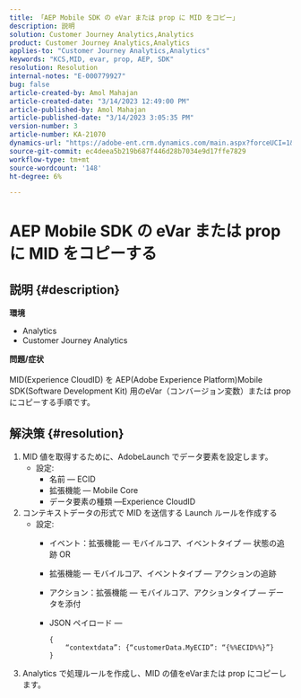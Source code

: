```yaml
---
title: 「AEP Mobile SDK の eVar または prop に MID をコピー」
description: 説明
solution: Customer Journey Analytics,Analytics
product: Customer Journey Analytics,Analytics
applies-to: "Customer Journey Analytics,Analytics"
keywords: "KCS,MID, evar, prop, AEP, SDK"
resolution: Resolution
internal-notes: "E-000779927"
bug: false
article-created-by: Amol Mahajan
article-created-date: "3/14/2023 12:49:00 PM"
article-published-by: Amol Mahajan
article-published-date: "3/14/2023 3:05:35 PM"
version-number: 3
article-number: KA-21070
dynamics-url: "https://adobe-ent.crm.dynamics.com/main.aspx?forceUCI=1&pagetype=entityrecord&etn=knowledgearticle&id=4ea85291-66c2-ed11-83ff-6045bd0065b6"
source-git-commit: ec4deea5b219b687f446d28b7034e9d17ffe7829
workflow-type: tm+mt
source-wordcount: '148'
ht-degree: 6%

---
```


# AEP Mobile SDK の eVar または prop に MID をコピーする

## 説明 {#description}

<b>環境</b>
- Analytics
- Customer Journey Analytics

<b>問題/症状</b><br><br>MID(Experience CloudID) を AEP(Adobe Experience Platform)Mobile SDK(Software Development Kit) 用のeVar（コンバージョン変数）または prop にコピーする手順です。<br>

## 解決策 {#resolution}


1. MID 値を取得するために、AdobeLaunch でデータ要素を設定します。
   - 設定:
      - 名前 — ECID
      - 拡張機能 — Mobile Core
      - データ要素の種類 —Experience CloudID
2. コンテキストデータの形式で MID を送信する Launch ルールを作成する
   - 設定:
      - イベント：拡張機能 — モバイルコア、イベントタイプ — 状態の追跡 OR
      - 拡張機能 — モバイルコア、イベントタイプ — アクションの追跡
      - アクション：拡張機能 — モバイルコア、アクションタイプ — データを添付
      - JSON ペイロード —

         ```
         {
             “contextdata”: {“customerData.MyECID”: “{%%ECID%%}”}
         }
         ```
3. Analytics で処理ルールを作成し、MID の値をeVarまたは prop にコピーします。

